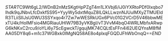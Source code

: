 $START$C9Wt6gL2/WDnB2nMzSKgtHpPZgT4m1LXVbj6/iJ0iYXRtoPDf0lxqbo7Ihdk9qJNbvLfcDxkfSS95+YyyWy5dxtMquZ8ILQkLLwznNJUulMXyZTMUEldR3TLiiSIIJsU0WU3SSYxqo4r7Zw7wWESRkUGx6PVc01G2VCrD5V46bbwMExTU4k/HolMFsio4MGRiauUHlW79B3yVKBgI/vT3VvM4bqO4WRLMbfxARwpG6kNKxC2rcu9/oYLi6y7ScEgwckT/gqujMK74CQLtEsFFn4i62UEQYnsM8fMAA05DY8q6+m1c37WGBxk0IMgNQ58AE8o4plxqFGQDJFhWbOnqQ==$END$